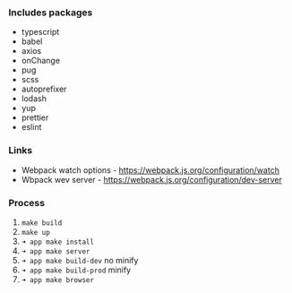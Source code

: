 ### Includes packages

- typescript
- babel
- axios
- onChange
- pug
- scss
- autoprefixer
- lodash
- yup
- prettier
- eslint

### Links
- Webpack watch options - https://webpack.js.org/configuration/watch
- Wbpack wev server - https://webpack.js.org/configuration/dev-server

### Process 
1. `make build`
2. `make up`
3. `➜ app make install`
4. `➜ app make server`
5. `➜ app make build-dev` no minify
6. `➜ app make build-prod` minify
7. `➜ app make browser`

